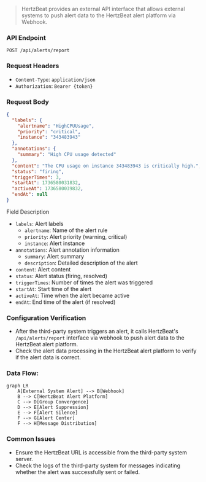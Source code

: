 > HertzBeat provides an external API interface that allows external systems to push alert data to the HertzBeat alert platform via Webhook.

### API Endpoint

`POST /api/alerts/report`

### Request Headers

- `Content-Type`: `application/json`
- `Authorization`: `Bearer {token}`

### Request Body

```json
{
  "labels": {
    "alertname": "HighCPUUsage",
    "priority": "critical",
    "instance": "343483943"
  },
  "annotations": {
    "summary": "High CPU usage detected"
  },
  "content": "The CPU usage on instance 343483943 is critically high.",
  "status": "firing",
  "triggerTimes": 3,
  "startAt": 1736580031832,
  "activeAt": 1736580039832,
  "endAt": null
}
```

Field Description

- `labels`: Alert labels
  - `alertname`: Name of the alert rule
  - `priority`: Alert priority (warning, critical)
  - `instance`: Alert instance
- `annotations`: Alert annotation information
  - `summary`: Alert summary
  - `description`: Detailed description of the alert
- `content`: Alert content
- `status`: Alert status (firing, resolved)
- `triggerTimes`: Number of times the alert was triggered
- `startAt`: Start time of the alert
- `activeAt`: Time when the alert became active
- `endAt`: End time of the alert (if resolved)

### Configuration Verification

- After the third-party system triggers an alert, it calls HertzBeat's `/api/alerts/report` interface via webhook to push alert data to the HertzBeat alert platform. 
- Check the alert data processing in the HertzBeat alert platform to verify if the alert data is correct.

### Data Flow:

```mermaid
graph LR
    A[External System Alert] --> B[Webhook]
    B --> C[HertzBeat Alert Platform]
    C --> D[Group Convergence]
    D --> E[Alert Suppression]
    E --> F[Alert Silence]
    F --> G[Alert Center]
    F --> H[Message Distribution]
```

### Common Issues

- Ensure the HertzBeat URL is accessible from the third-party system server. 
- Check the logs of the third-party system for messages indicating whether the alert was successfully sent or failed.
